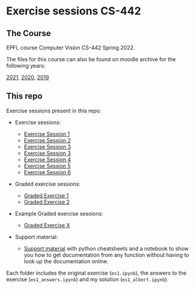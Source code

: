# Exercise sessions CS-442

## The Course

EPFL course Computer Vision CS-442 Spring 2022.

The files for this course can also be found on moodle archive for the following years:

[2021](https://moodlearchive.epfl.ch/2020-2021/course/view.php?id=472),
[2020](https://moodlearchive.epfl.ch/2019-2020/course/view.php?id=472),
[2019](https://moodlearchive.epfl.ch/2018-2019/course/view.php?id=472)

## This repo

Exercise sessions present in this repo:

- Exercise sessions:

  - [Exercise Session 1](ES1)
  - [Exercise Session 2](ES2)
  - [Exercise Session 3](ES3)
  - [Exercise Session 3](ES3)
  - [Exercise Session 4](ES4)
  - [Exercise Session 5](ES5)
  - [Exercise Session 6](ES6)

- Graded exercise sessions:

  - [Graded Exercise 1](GE1)
  - [Graded Exercise 2](GE2)

- Example Graded exercise sessions:

  - [Graded Exercise X](GEX)

- Support material:

  - [Support material](Support_material) with python cheatsheets and a notebook to show you how to get documentation from any function without having to look up the documentation online.

Each folder includes the original exercise (`es1.ipynb`), the answers to the exercise (`es1_answers.ipynb`) and my solution (`es1_albert.ipynb`).
